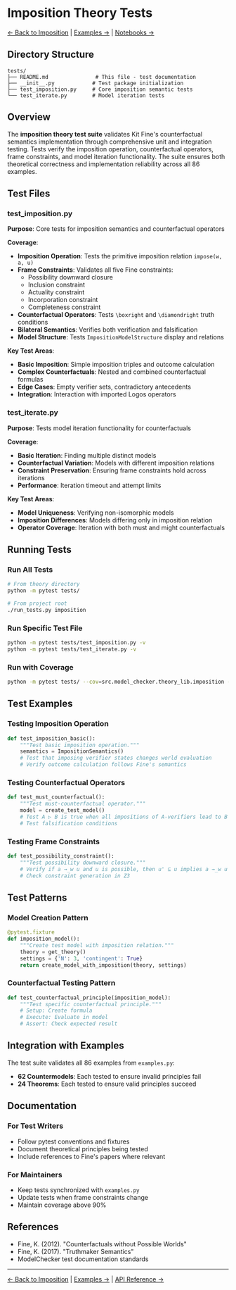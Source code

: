 # Imposition Theory Tests

[← Back to Imposition](../README.md) | [Examples →](../examples.py) | [Notebooks →](../notebooks/README.md)

## Directory Structure
```
tests/
├── README.md               # This file - test documentation
├── __init__.py            # Test package initialization
├── test_imposition.py     # Core imposition semantic tests
└── test_iterate.py        # Model iteration tests
```

## Overview

The **imposition theory test suite** validates Kit Fine's counterfactual semantics implementation through comprehensive unit and integration testing. Tests verify the imposition operation, counterfactual operators, frame constraints, and model iteration functionality. The suite ensures both theoretical correctness and implementation reliability across all 86 examples.

## Test Files

### test_imposition.py

**Purpose**: Core tests for imposition semantics and counterfactual operators

**Coverage**:
- **Imposition Operation**: Tests the primitive imposition relation `impose(w, a, u)`
- **Frame Constraints**: Validates all five Fine constraints:
  - Possibility downward closure
  - Inclusion constraint
  - Actuality constraint
  - Incorporation constraint
  - Completeness constraint
- **Counterfactual Operators**: Tests `\boxright` and `\diamondright` truth conditions
- **Bilateral Semantics**: Verifies both verification and falsification
- **Model Structure**: Tests `ImpositionModelStructure` display and relations

**Key Test Areas**:
- **Basic Imposition**: Simple imposition triples and outcome calculation
- **Complex Counterfactuals**: Nested and combined counterfactual formulas
- **Edge Cases**: Empty verifier sets, contradictory antecedents
- **Integration**: Interaction with imported Logos operators

### test_iterate.py

**Purpose**: Tests model iteration functionality for counterfactuals

**Coverage**:
- **Basic Iteration**: Finding multiple distinct models
- **Counterfactual Variation**: Models with different imposition relations
- **Constraint Preservation**: Ensuring frame constraints hold across iterations
- **Performance**: Iteration timeout and attempt limits

**Key Test Areas**:
- **Model Uniqueness**: Verifying non-isomorphic models
- **Imposition Differences**: Models differing only in imposition relation
- **Operator Coverage**: Iteration with both must and might counterfactuals

## Running Tests

### Run All Tests
```bash
# From theory directory
python -m pytest tests/

# From project root
./run_tests.py imposition
```

### Run Specific Test File
```bash
python -m pytest tests/test_imposition.py -v
python -m pytest tests/test_iterate.py -v
```

### Run with Coverage
```bash
python -m pytest tests/ --cov=src.model_checker.theory_lib.imposition --cov-report=html
```

## Test Examples

### Testing Imposition Operation
```python
def test_imposition_basic():
    """Test basic imposition operation."""
    semantics = ImpositionSemantics()
    # Test that imposing verifier states changes world evaluation
    # Verify outcome calculation follows Fine's semantics
```

### Testing Counterfactual Operators
```python
def test_must_counterfactual():
    """Test must-counterfactual operator."""
    model = create_test_model()
    # Test A ▷ B is true when all impositions of A-verifiers lead to B
    # Test falsification conditions
```

### Testing Frame Constraints
```python
def test_possibility_constraint():
    """Test possibility downward closure."""
    # Verify if a →_w u and u is possible, then u' ⊆ u implies a →_w u'
    # Check constraint generation in Z3
```

## Test Patterns

### Model Creation Pattern
```python
@pytest.fixture
def imposition_model():
    """Create test model with imposition relation."""
    theory = get_theory()
    settings = {'N': 3, 'contingent': True}
    return create_model_with_imposition(theory, settings)
```

### Counterfactual Testing Pattern
```python
def test_counterfactual_principle(imposition_model):
    """Test specific counterfactual principle."""
    # Setup: Create formula
    # Execute: Evaluate in model
    # Assert: Check expected result
```

## Integration with Examples

The test suite validates all 86 examples from `examples.py`:
- **62 Countermodels**: Each tested to ensure invalid principles fail
- **24 Theorems**: Each tested to ensure valid principles succeed

## Documentation

### For Test Writers
- Follow pytest conventions and fixtures
- Document theoretical principles being tested
- Include references to Fine's papers where relevant

### For Maintainers
- Keep tests synchronized with `examples.py`
- Update tests when frame constraints change
- Maintain coverage above 90%

## References

- Fine, K. (2012). "Counterfactuals without Possible Worlds"
- Fine, K. (2017). "Truthmaker Semantics"
- ModelChecker test documentation standards

---

[← Back to Imposition](../README.md) | [Examples →](../examples.py) | [API Reference →](../docs/API_REFERENCE.md)